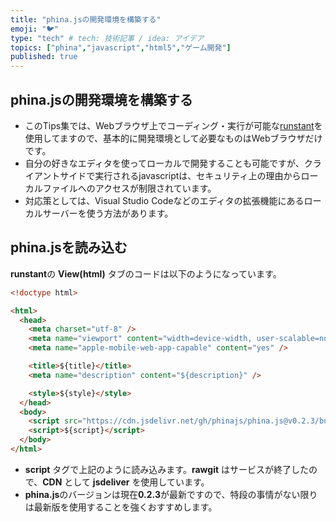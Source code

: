 ```yaml
---
title: "phina.jsの開発環境を構築する"
emoji: "🐦"
type: "tech" # tech: 技術記事 / idea: アイデア
topics: ["phina","javascript","html5","ゲーム開発"]
published: true
---
```


## phina.jsの開発環境を構築する
* このTips集では、Webブラウザ上でコーディング・実行が可能な[runstant](https://runstant.com)を使用してますので、基本的に開発環境として必要なものはWebブラウザだけです。
* 自分の好きなエディタを使ってローカルで開発することも可能ですが、クライアントサイドで実行されるjavascriptは、セキュリティ上の理由からローカルファイルへのアクセスが制限されています。
* 対応策としては、Visual Studio Codeなどのエディタの拡張機能にあるローカルサーバーを使う方法があります。

## phina.jsを読み込む
**runstant**の **View(html)** タブのコードは以下のようになっています。

```html
<!doctype html>

<html>
  <head>
    <meta charset="utf-8" />
    <meta name="viewport" content="width=device-width, user-scalable=no" />
    <meta name="apple-mobile-web-app-capable" content="yes" />

    <title>${title}</title>
    <meta name="description" content="${description}" />

    <style>${style}</style>
  </head>
  <body>
    <script src="https://cdn.jsdelivr.net/gh/phinajs/phina.js@v0.2.3/build/phina.js"></script>
    <script>${script}</script>
  </body>
</html>
```

* **script** タグで上記のように読み込みます。**rawgit** はサービスが終了したので、**CDN** として **jsdeliver** を使用しています。
* **phina.js**のバージョンは現在**0.2.3**が最新ですので、特段の事情がない限りは最新版を使用することを強くおすすめします。